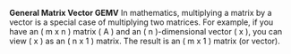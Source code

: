 
**General Matrix Vector GEMV**
  In mathematics, multiplying a matrix by a vector is a special case of multiplying two matrices. For example, if you have an \( m x n \) matrix \( A \) and an \( n \)-dimensional vector \( x \), you can view \( x \) as an \( n x 1 \) matrix. The result is an \( m x 1 \) matrix (or vector).

